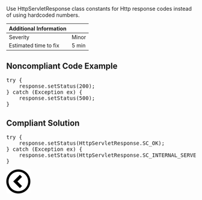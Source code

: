 <p>Use HttpServletResponse class constants for Http response codes instead of using hardcoded numbers. 

| Additional Information |       |
|------------------------|-------|
| Severity               | Minor | 
| Estimated time to fix  | 5 min |
</p>

<h2>Noncompliant Code Example </h2>
<pre>
try {
    response.setStatus(200);
} catch (Exception ex) {
    response.setStatus(500);
}
</pre><h2>Compliant Solution</h2>
<pre>
try {
    response.setStatus(HttpServletResponse.SC_OK);
} catch (Exception ex) {
    response.setStatus(HttpServletResponse.SC_INTERNAL_SERVER_ERROR);
}
</pre>

[![Back to overview](back.svg)](../../README.md)